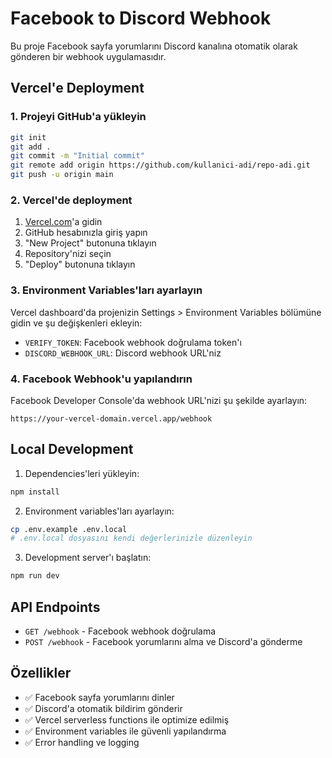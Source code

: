 # Facebook to Discord Webhook

Bu proje Facebook sayfa yorumlarını Discord kanalına otomatik olarak gönderen bir webhook uygulamasıdır.

## Vercel'e Deployment

### 1. Projeyi GitHub'a yükleyin
```bash
git init
git add .
git commit -m "Initial commit"
git remote add origin https://github.com/kullanici-adi/repo-adi.git
git push -u origin main
```

### 2. Vercel'de deployment
1. [Vercel.com](https://vercel.com)'a gidin
2. GitHub hesabınızla giriş yapın
3. "New Project" butonuna tıklayın
4. Repository'nizi seçin
5. "Deploy" butonuna tıklayın

### 3. Environment Variables'ları ayarlayın
Vercel dashboard'da projenizin Settings > Environment Variables bölümüne gidin ve şu değişkenleri ekleyin:

- `VERIFY_TOKEN`: Facebook webhook doğrulama token'ı
- `DISCORD_WEBHOOK_URL`: Discord webhook URL'niz

### 4. Facebook Webhook'u yapılandırın
Facebook Developer Console'da webhook URL'nizi şu şekilde ayarlayın:
```
https://your-vercel-domain.vercel.app/webhook
```

## Local Development

1. Dependencies'leri yükleyin:
```bash
npm install
```

2. Environment variables'ları ayarlayın:
```bash
cp .env.example .env.local
# .env.local dosyasını kendi değerlerinizle düzenleyin
```

3. Development server'ı başlatın:
```bash
npm run dev
```

## API Endpoints

- `GET /webhook` - Facebook webhook doğrulama
- `POST /webhook` - Facebook yorumlarını alma ve Discord'a gönderme

## Özellikler

- ✅ Facebook sayfa yorumlarını dinler
- ✅ Discord'a otomatik bildirim gönderir
- ✅ Vercel serverless functions ile optimize edilmiş
- ✅ Environment variables ile güvenli yapılandırma
- ✅ Error handling ve logging
